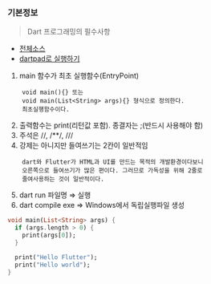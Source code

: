 ### 기본정보
> Dart 프로그래밍의 필수사항 

- [전체소스](basic.dart)
- [dartpad로 실행하기](https://dartpad.dev/d8b366c1a89759388de2a8cccf0e16fe)


1. main 함수가 최초 실행함수(EntryPoint)
~~~
    void main(){} 또는 
    void main(List<String> args){} 형식으로 정의한다. 
    최초실행함수이다. 
~~~
2. 출력함수는 print(리턴값 포함). 종결자는 ;(반드시 사용해야 함)
3. 주석은 //, /**/, ///
4. 강제는 아니지만 들여쓰기는 2칸이 일반적임
~~~
    dart와 Flutter가 HTML과 UI를 만드는 목적의 개발환경이다보니 
    오른쪽으로 들여쓰기가 많은 편이다. 그러므로 가독성을 위해 2줄로 
    줄여사용하는 것이 일반적이다. 
~~~
5. dart run 파일명 ⇒ 실행
6. dart compile exe ⇒ Windows에서 독립실행파일 생성

~~~dart
void main(List<String> args) {
  if (args.length > 0) {
    print(args[0]);
  }

  print("Hello Flutter");
  print("Hello world");
}
~~~